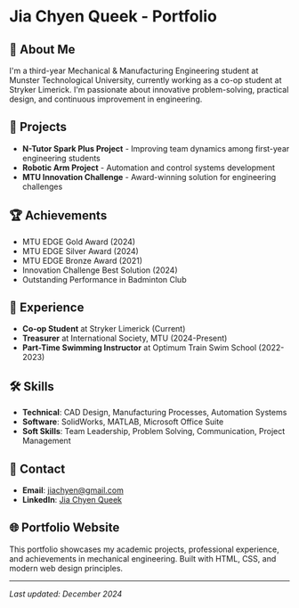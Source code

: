 # Jia Chyen Queek - Portfolio

## 🎯 About Me
I'm a third-year Mechanical & Manufacturing Engineering student at Munster Technological University, currently working as a co-op student at Stryker Limerick. I'm passionate about innovative problem-solving, practical design, and continuous improvement in engineering.

## 🚀 Projects
- **N-Tutor Spark Plus Project** - Improving team dynamics among first-year engineering students
- **Robotic Arm Project** - Automation and control systems development
- **MTU Innovation Challenge** - Award-winning solution for engineering challenges

## 🏆 Achievements
- MTU EDGE Gold Award (2024)
- MTU EDGE Silver Award (2024)
- MTU EDGE Bronze Award (2021)
- Innovation Challenge Best Solution (2024)
- Outstanding Performance in Badminton Club

## 💼 Experience
- **Co-op Student** at Stryker Limerick (Current)
- **Treasurer** at International Society, MTU (2024-Present)
- **Part-Time Swimming Instructor** at Optimum Train Swim School (2022-2023)

## 🛠️ Skills
- **Technical**: CAD Design, Manufacturing Processes, Automation Systems
- **Software**: SolidWorks, MATLAB, Microsoft Office Suite
- **Soft Skills**: Team Leadership, Problem Solving, Communication, Project Management

## 📧 Contact
- **Email**: jiachyen@gmail.com
- **LinkedIn**: [Jia Chyen Queek](https://www.linkedin.com/in/jia-chyen-queek-a53193128/)

## 🌐 Portfolio Website
This portfolio showcases my academic projects, professional experience, and achievements in mechanical engineering. Built with HTML, CSS, and modern web design principles.

---
*Last updated: December 2024*
